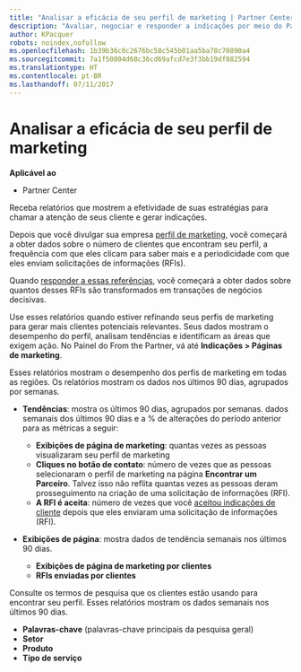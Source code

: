 ```yaml
---
title: "Analisar a eficácia de seu perfil de marketing | Partner Center"
description: "Avaliar, negociar e responder a indicações por meio do Partner Center."
author: KPacquer
robots: noindex,nofollow
ms.openlocfilehash: 1b39b36c0c2676bc58c545b01aa5ba78c70890a4
ms.sourcegitcommit: 7a1f50804d68c36cd69afcd7e3f3bb19df882594
ms.translationtype: HT
ms.contentlocale: pt-BR
ms.lasthandoff: 07/11/2017
---
```

# <a name="analyze-the-effectiveness-of-your-marketing-profile"></a>Analisar a eficácia de seu perfil de marketing
<!-- 
https://go.microsoft.com/fwlink/?linkid=849120
-->

**Aplicável ao**

-  Partner Center

Receba relatórios que mostrem a efetividade de suas estratégias para chamar a atenção de seus cliente e gerar indicações.

Depois que você divulgar sua empresa [perfil de marketing](create-a-marketing-profile.md), você começará a obter dados sobre o número de clientes que encontram seu perfil, a frequência com que eles clicam para saber mais e a periodicidade com que eles enviam solicitações de informações (RFIs). 

Quando [responder a essas referências](responding-to-referrals.md), você começará a obter dados sobre quantos desses RFIs são transformados em transações de negócios decisivas.

Use esses relatórios quando estiver refinando seus perfis de marketing para gerar mais clientes potenciais relevantes. Seus dados mostram o desempenho do perfil, analisam tendências e identificam as áreas que exigem ação. No Painel do From the Partner, vá até **Indicações > Páginas de marketing**.

Esses relatórios mostram o desempenho dos perfis de marketing em todas as regiões. Os relatórios mostram os dados nos últimos 90 dias, agrupados por semanas.

*  **Tendências**: mostra os últimos 90 dias, agrupados por semanas. dados semanais dos últimos 90 dias e a % de alterações do período anterior para as métricas a seguir:

   * **Exibições de página de marketing**: quantas vezes as pessoas visualizaram seu perfil de marketing
   * **Cliques no botão de contato**: número de vezes que as pessoas selecionaram o perfil de marketing na página **Encontrar um Parceiro**. Talvez isso não reflita quantas vezes as pessoas deram prosseguimento na criação de uma solicitação de informações (RFI).
   * **A RFI é aceita**: número de vezes que você [aceitou indicações de cliente](responding-to-referrals.md) depois que eles enviaram uma solicitação de informações (RFI).


*  **Exibições de página**: mostra dados de tendência semanais nos últimos 90 dias.
   *  **Exibições de página de marketing por clientes**
   *  **RFIs enviadas por clientes**

Consulte os termos de pesquisa que os clientes estão usando para encontrar seu perfil. Esses relatórios mostram os dados semanais nos últimos 90 dias.

*  **Palavras-chave** (palavras-chave principais da pesquisa geral) 
*  **Setor**
*  **Produto**
*  **Tipo de serviço**

